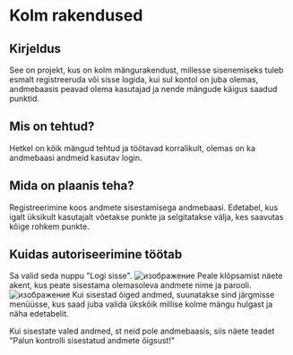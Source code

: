 # Kolm rakendused
## Kirjeldus
See on projekt, kus on kolm mängurakendust, millesse sisenemiseks tuleb esmalt registreeruda või sisse logida, kui sul kontol on juba olemas, andmebaasis peavad olema kasutajad ja nende mängude käigus saadud punktid.
## Mis on tehtud?
Hetkel on kõik mängud tehtud ja töötavad korralikult, olemas on ka andmebaasi andmeid kasutav login.
## Mida on plaanis teha?
Registreerimine koos andmete sisestamisega andmebaasi. Edetabel, kus igalt üksikult kasutajalt võetakse punkte ja selgitatakse välja, kes saavutas kõige rohkem punkte.
## Kuidas autoriseerimine töötab
Sa valid seda nuppu "Logi sisse".
![изображение](https://user-images.githubusercontent.com/77333208/194776730-8000fc35-e27d-4445-9518-6873c1ad8ed6.png)
Peale klõpsamist näete akent, kus peate sisestama olemasoleva andmete nime ja parooli.
![изображение](https://user-images.githubusercontent.com/77333208/194776833-5befb12d-97f0-4516-8cf1-91bd2b5e4e39.png)
Kui sisestad õiged andmed, suunatakse sind järgmisse menüüsse, kus saad juba valida ükskõik millise kolme mängu hulgast ja näha edetabelit.

Kui sisestate valed andmed, st neid pole andmebaasis, siis näete teadet "Palun kontrolli sisestatud andmete õigsust!"
